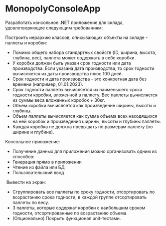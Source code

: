 # MonopolyConsoleApp
Разработать консольное .NET приложение для склада, удовлетворяющее следующим требованиям:

Построить иерархию классов, описывающих объекты на складе - паллеты и коробки:

- Помимо общего набора стандартных свойств (ID, ширина, высота, глубина, вес), паллета может содержать в себе коробки.
- У коробки должен быть указан срок годности или дата производства. Если указана дата производства, то срок годности вычисляется из даты производства плюс 100 дней.
- Срок годности и дата производства - это конкретная дата без времени (например, 01.01.2023).
- Срок годности паллеты вычисляется из наименьшего срока годности коробки, вложенной в паллету. Вес паллеты вычисляется из суммы веса вложенных коробок + 30кг.
- Объем коробки вычисляется как произведение ширины, высоты и глубины.
- Объем паллеты вычисляется как сумма объема всех находящихся на ней коробок и произведения ширины, высоты и глубины паллеты.
- Каждая коробка не должна превышать по размерам паллету (по ширине и глубине).

Консольное приложение:

- Получение данных для приложения можно организовать одним из способов:
- Генерация прямо в приложении
- Чтение из файла или БД
- Пользовательский ввод

 Вывести на экран:

- Сгруппировать все паллеты по сроку годности, отсортировать по возрастанию срока годности, в каждой группе отсортировать паллеты по весу.
- 3 паллеты, которые содержат коробки с наибольшим сроком годности, отсортированные по возрастанию объема.
- (Опционально) Покрыть функционал unit-тестами.
